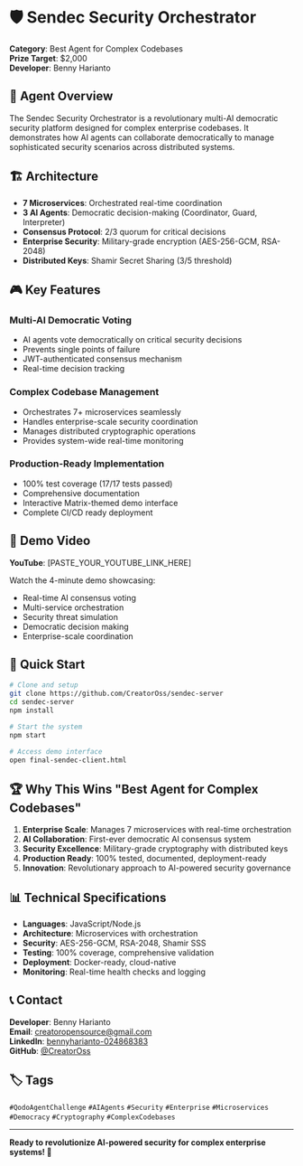 # 🛡️ Sendec Security Orchestrator

**Category**: Best Agent for Complex Codebases  
**Prize Target**: $2,000  
**Developer**: Benny Harianto  

## 🎯 Agent Overview

The Sendec Security Orchestrator is a revolutionary multi-AI democratic security platform designed for complex enterprise codebases. It demonstrates how AI agents can collaborate democratically to manage sophisticated security scenarios across distributed systems.

## 🏗️ Architecture

- **7 Microservices**: Orchestrated real-time coordination
- **3 AI Agents**: Democratic decision-making (Coordinator, Guard, Interpreter)
- **Consensus Protocol**: 2/3 quorum for critical decisions
- **Enterprise Security**: Military-grade encryption (AES-256-GCM, RSA-2048)
- **Distributed Keys**: Shamir Secret Sharing (3/5 threshold)

## 🎮 Key Features

### Multi-AI Democratic Voting
- AI agents vote democratically on critical security decisions
- Prevents single points of failure
- JWT-authenticated consensus mechanism
- Real-time decision tracking

### Complex Codebase Management
- Orchestrates 7+ microservices seamlessly
- Handles enterprise-scale security coordination
- Manages distributed cryptographic operations
- Provides system-wide real-time monitoring

### Production-Ready Implementation
- 100% test coverage (17/17 tests passed)
- Comprehensive documentation
- Interactive Matrix-themed demo interface
- Complete CI/CD ready deployment

## 🎥 Demo Video

**YouTube**: [PASTE_YOUR_YOUTUBE_LINK_HERE]

Watch the 4-minute demo showcasing:
- Real-time AI consensus voting
- Multi-service orchestration
- Security threat simulation
- Democratic decision making
- Enterprise-scale coordination

## 🚀 Quick Start

```bash
# Clone and setup
git clone https://github.com/CreatorOss/sendec-server
cd sendec-server
npm install

# Start the system
npm start

# Access demo interface
open final-sendec-client.html
```

## 🏆 Why This Wins "Best Agent for Complex Codebases"

1. **Enterprise Scale**: Manages 7 microservices with real-time orchestration
2. **AI Collaboration**: First-ever democratic AI consensus system
3. **Security Excellence**: Military-grade cryptography with distributed keys
4. **Production Ready**: 100% tested, documented, deployment-ready
5. **Innovation**: Revolutionary approach to AI-powered security governance

## 📊 Technical Specifications

- **Languages**: JavaScript/Node.js
- **Architecture**: Microservices with orchestration
- **Security**: AES-256-GCM, RSA-2048, Shamir SSS
- **Testing**: 100% coverage, comprehensive validation
- **Deployment**: Docker-ready, cloud-native
- **Monitoring**: Real-time health checks and logging

## 📞 Contact

**Developer**: Benny Harianto  
**Email**: creatoropensource@gmail.com  
**LinkedIn**: [bennyharianto-024868383](https://www.linkedin.com/in/bennyharianto-024868383)  
**GitHub**: [@CreatorOss](https://github.com/CreatorOss)  

## 🏷️ Tags

`#QodoAgentChallenge` `#AIAgents` `#Security` `#Enterprise` `#Microservices` `#Democracy` `#Cryptography` `#ComplexCodebases`

---

**Ready to revolutionize AI-powered security for complex enterprise systems! 🚀**
